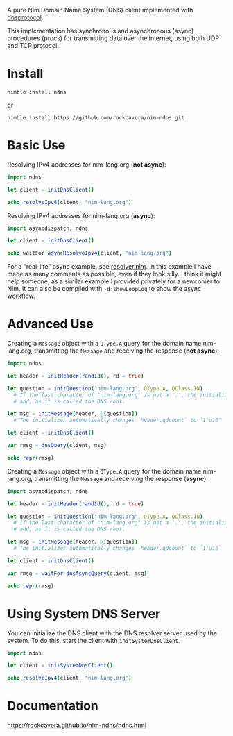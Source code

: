 A pure Nim Domain Name System (DNS) client implemented with [dnsprotocol](https://github.com/rockcavera/nim-dnsprotocol).

This implementation has synchronous and asynchronous (async) procedures (procs) for transmitting data over the internet, using both UDP and TCP protocol.
# Install
`nimble install ndns`

or

`nimble install https://github.com/rockcavera/nim-ndns.git`
# Basic Use
Resolving IPv4 addresses for nim-lang.org (**not async**):
```nim
import ndns

let client = initDnsClient()

echo resolveIpv4(client, "nim-lang.org")
```

Resolving IPv4 addresses for nim-lang.org (**async**):
```nim
import asyncdispatch, ndns

let client = initDnsClient()

echo waitFor asyncResolveIpv4(client, "nim-lang.org")
```

For a "real-life" async example, see [resolver.nim](/blob/main/examples/resolver.nim). In this example I have made as many comments as possible, even if they look silly. I think it might help someone, as a similar example I provided privately for a newcomer to Nim. It can also be compiled with `-d:showLoopLog` to show the async workflow.
# Advanced Use
Creating a `Message` object with a `QType.A` query for the domain name nim-lang.org, transmitting the `Message` and receiving the response (**not async**):
```nim
import ndns

let header = initHeader(randId(), rd = true)

let question = initQuestion("nim-lang.org", QType.A, QClass.IN)
  # If the last character of "nim-lang.org" is not a '.', the initializer will
  # add, as it is called the DNS root.

let msg = initMessage(header, @[question])
  # The initializer automatically changes `header.qdcount` to `1'u16`

let client = initDnsClient()

var rmsg = dnsQuery(client, msg)

echo repr(rmsg)
```

Creating a `Message` object with a `QType.A` query for the domain name nim-lang.org, transmitting the `Message` and receiving the response (**async**):
```nim
import asyncdispatch, ndns

let header = initHeader(randId(), rd = true)

let question = initQuestion("nim-lang.org", QType.A, QClass.IN)
  # If the last character of "nim-lang.org" is not a '.', the initializer will
  # add, as it is called the DNS root.

let msg = initMessage(header, @[question])
  # The initializer automatically changes `header.qdcount` to `1'u16`

let client = initDnsClient()

var rmsg = waitFor dnsAsyncQuery(client, msg)

echo repr(rmsg)
```
# Using System DNS Server
You can initialize the DNS client with the DNS resolver server used by the system. To do this, start the client with `initSystemDnsClient`.
```nim
import ndns

let client = initSystemDnsClient()

echo resolveIpv4(client, "nim-lang.org")
```
# Documentation
https://rockcavera.github.io/nim-ndns/ndns.html
